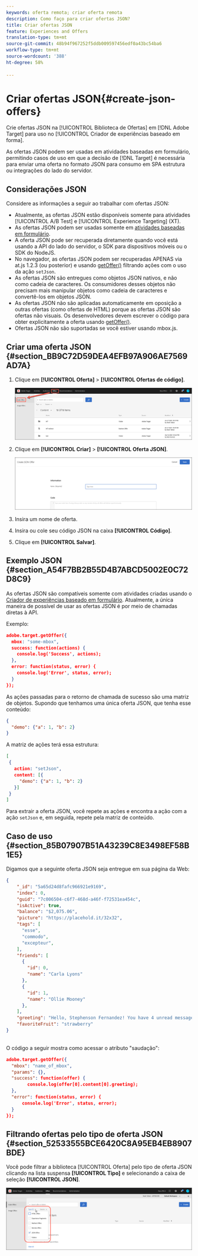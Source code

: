 ```yaml
---
keywords: oferta remota; criar oferta remota
description: Como faço para criar ofertas JSON?
title: Criar ofertas JSON
feature: Experiences and Offers
translation-type: tm+mt
source-git-commit: 48b94f967252f5ddb009597456edf0a43bc54ba6
workflow-type: tm+mt
source-wordcount: '388'
ht-degree: 58%

---
```



# Criar ofertas JSON{#create-json-offers}

Crie ofertas JSON na [!UICONTROL Biblioteca de Ofertas] em [!DNL Adobe Target] para uso no [!UICONTROL Criador de experiências baseado em forma].

As ofertas JSON podem ser usadas em atividades baseadas em formulário, permitindo casos de uso em que a decisão de [!DNL Target] é necessária para enviar uma oferta no formato JSON para consumo em SPA estrutura ou integrações do lado do servidor.

## Considerações JSON

Considere as informações a seguir ao trabalhar com ofertas JSON:

* Atualmente, as ofertas JSON estão disponíveis somente para atividades [!UICONTROL A/B Test] e [!UICONTROL Experience Targeting] (XT).
* As ofertas JSON podem ser usadas somente em [atividades baseadas em formulário](/help/c-experiences/form-experience-composer.md).
* A oferta JSON pode ser recuperada diretamente quando você está usando a API do lado do servidor, o SDK para dispositivos móveis ou o SDK do NodeJS.
* No navegador, as ofertas JSON podem ser recuperadas APENAS via at.js 1.2.3 (ou posterior) e usando  [getOffer()](/help/c-implementing-target/c-implementing-target-for-client-side-web/adobe-target-getoffer.md) filtrando ações com o uso da ação `setJson`.
* As ofertas JSON são entregues como objetos JSON nativos, e não como cadeia de caracteres. Os consumidores desses objetos não precisam mais manipular objetos como cadeia de caracteres e convertê-los em objetos JSON.
* As ofertas JSON não são aplicadas automaticamente em oposição a outras ofertas (como ofertas de HTML) porque as ofertas JSON são ofertas não visuais. Os desenvolvedores devem escrever o código para obter explicitamente a oferta usando  [getOffer()](/help/c-implementing-target/c-implementing-target-for-client-side-web/adobe-target-getoffer.md).
* Ofertas JSON não são suportadas se você estiver usando mbox.js.

## Criar uma oferta JSON {#section_BB9C72D59DEA4EFB97A906AE7569AD7A}

1. Clique em **[!UICONTROL Oferta]** > **[!UICONTROL Ofertas de código]**.

   ![Ofertas > Guia Ofertas de código](/help/c-experiences/c-manage-content/assets/code-offers-tab.png)

1. Clique em **[!UICONTROL Criar]** > **[!UICONTROL Oferta JSON]**.

   ![](assets/offer-json.png)

1. Insira um nome de oferta.
1. Insira ou cole seu código JSON na caixa **[!UICONTROL Código]**.
1. Clique em **[!UICONTROL Salvar]**.

## Exemplo JSON {#section_A54F7BB2B55D4B7ABCD5002E0C72D8C9}

As ofertas JSON são compatíveis somente com atividades criadas usando o [Criador de experiências baseado em formulário](/help/c-experiences/form-experience-composer.md). Atualmente, a única maneira de possível de usar as ofertas JSON é por meio de chamadas diretas à API.

Exemplo:

```json
adobe.target.getOffer({ 
  mbox: "some-mbox", 
  success: function(actions) { 
    console.log('Success', actions); 
  }, 
  error: function(status, error) { 
    console.log('Error', status, error); 
  } 
});
```

As ações passadas para o retorno de chamada de sucesso são uma matriz de objetos. Supondo que tenhamos uma única oferta JSON, que tenha esse conteúdo:

```json
{ 
  "demo": {"a": 1, "b": 2} 
}
```

A matriz de ações terá essa estrutura:

```json
[ 
 { 
   action: "setJson", 
   content: [{ 
     "demo": {"a": 1, "b": 2} 
   }] 
 }  
]
```

Para extrair a oferta JSON, você repete as ações e encontra a ação com a ação `setJson` e, em seguida, repete pela matriz de conteúdo.

## Caso de uso {#section_85B07907B51A43239C8E3498EF58B1E5}

Digamos que a seguinte oferta JSON seja entregue em sua página da Web:

```json
{ 
    "_id": "5a65d24d8fafc966921e9169", 
    "index": 0, 
    "guid": "7c006504-c6f7-468d-a46f-f72531ea454c", 
    "isActive": true, 
    "balance": "$2,075.06", 
    "picture": "https://placehold.it/32x32", 
    "tags": [ 
      "esse", 
      "commodo", 
      "excepteur", 
    ], 
    "friends": [ 
      { 
        "id": 0, 
        "name": "Carla Lyons" 
      }, 
      { 
        "id": 1, 
        "name": "Ollie Mooney" 
      }, 
    ], 
    "greeting": "Hello, Stephenson Fernandez! You have 4 unread messages.", 
    "favoriteFruit": "strawberry" 
} 
  
```

O código a seguir mostra como acessar o atributo &quot;saudação&quot;:

```json
adobe.target.getOffer({   
  "mbox": "name_of_mbox", 
  "params": {}, 
  "success": function(offer) {           
        console.log(offer[0].content[0].greeting); 
  },   
  "error": function(status, error) {           
      console.log('Error', status, error); 
  } 
});
```

## Filtrando ofertas pelo tipo de oferta JSON {#section_52533555BCE6420C8A95EB4EB8907BDE}

Você pode filtrar a biblioteca [!UICONTROL Oferta] pelo tipo de oferta JSON clicando na lista suspensa **[!UICONTROL Tipo]** e selecionando a caixa de seleção **[!UICONTROL JSON]**.

![](assets/offer-json-filter.png)

